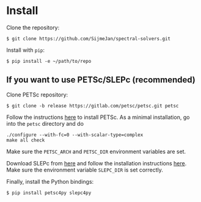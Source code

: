 # Install

Clone the repository:

    $ git clone https://github.com/SijmeJan/spectral-solvers.git

Install with `pip`:

    $ pip install -e ~/path/to/repo

## If you want to use PETSc/SLEPc (recommended)

Clone PETSc repository:

    $ git clone -b release https://gitlab.com/petsc/petsc.git petsc

Follow the instructions
[here](https://petsc.org/release/install/install_tutorial/#qqtw-quickest-quick-start-in-the-west)
to install PETSc. As a minimal installation, go into the `petsc`
directory and do

    ./configure --with-fc=0 --with-scalar-type=complex
    make all check

Make sure the `PETSC_ARCH` and `PETSC_DIR` environment variables are
set.

Download SLEPc from [here](https://slepc.upv.es/download/) and follow
the installation instructions
[here](https://slepc.upv.es/documentation/instal.htm). Make sure the
environment variable `SLEPC_DIR` is set correctly.

Finally, install the Python bindings:

    $ pip install petsc4py slepc4py

